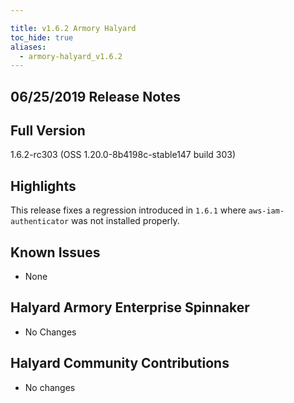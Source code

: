 ```yaml
---

title: v1.6.2 Armory Halyard
toc_hide: true
aliases:
  - armory-halyard_v1.6.2
---
```


## 06/25/2019 Release Notes

## Full Version
1.6.2-rc303 (OSS 1.20.0-8b4198c-stable147 build 303)

## Highlights

This release fixes a regression introduced in `1.6.1` where `aws-iam-authenticator` was not installed properly. 

## Known Issues

- None

## Halyard Armory Enterprise Spinnaker
 - No Changes

##  Halyard Community Contributions
 - No changes

